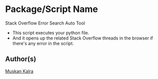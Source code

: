 # Package/Script Name

Stack Overflow Error Search Auto Tool

- This script executes your python file.
- And it opens up the related Stack Overflow threads in the browser if there's any error in the script.

## Author(s)

[Muskan Kalra](https://github.com/Muskan0)


